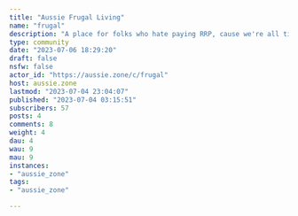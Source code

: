 ```yaml
---
title: "Aussie Frugal Living" 
name: "frugal"
description: "A place for folks who hate paying RRP, cause we're all tightarses in a cost of living crisis. Share deals, recipes tips tricks and hacks. Same rules apply as Aussie.Zone.https://www.ozbargain.com.au/"
type: community
date: "2023-07-06 18:29:20"
draft: false
nsfw: false
actor_id: "https://aussie.zone/c/frugal"
host: aussie.zone
lastmod: "2023-07-04 23:04:07"
published: "2023-07-04 03:15:51"
subscribers: 57
posts: 4
comments: 8
weight: 4
dau: 4
wau: 9
mau: 9
instances:
- "aussie_zone"
tags: 
- "aussie_zone"

---
```

